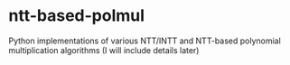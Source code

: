 # ntt-based-polmul
Python implementations of various NTT/INTT and NTT-based polynomial multiplication algorithms
(I will include details later)
